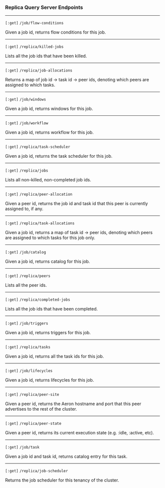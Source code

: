 ### Replica Query Server Endpoints

---

`[:get]` `/job/flow-conditions`

Given a job id, returns flow conditions for this job.

---

`[:get]` `/replica/killed-jobs`

Lists all the job ids that have been killed.

---

`[:get]` `/replica/job-allocations`

Returns a map of job id -&gt; task id -&gt; peer ids, denoting which peers are assigned to which tasks.

---

`[:get]` `/job/windows`

Given a job id, returns windows for this job.

---

`[:get]` `/job/workflow`

Given a job id, returns workflow for this job.

---

`[:get]` `/replica/task-scheduler`

Given a job id, returns the task scheduler for this job.

---

`[:get]` `/replica/jobs`

Lists all non-killed, non-completed job ids.

---

`[:get]` `/replica/peer-allocation`

Given a peer id, returns the job id and task id that this peer is currently assigned to, if any.

---

`[:get]` `/replica/task-allocations`

Given a job id, returns a map of task id -&gt; peer ids, denoting which peers are assigned to which tasks for this job only.

---

`[:get]` `/job/catalog`

Given a job id, returns catalog for this job.

---

`[:get]` `/replica/peers`

Lists all the peer ids.

---

`[:get]` `/replica/completed-jobs`

Lists all the job ids that have been completed.

---

`[:get]` `/job/triggers`

Given a job id, returns triggers for this job.

---

`[:get]` `/replica/tasks`

Given a job id, returns all the task ids for this job.

---

`[:get]` `/job/lifecycles`

Given a job id, returns lifecycles for this job.

---

`[:get]` `/replica/peer-site`

Given a peer id, returns the Aeron hostname and port that this peer advertises to the rest of the cluster.

---

`[:get]` `/replica/peer-state`

Given a peer id, returns its current execution state (e.g. :idle, :active, etc).

---

`[:get]` `/job/task`

Given a job id and task id, returns catalog entry for this task.

---

`[:get]` `/replica/job-scheduler`

Returns the job scheduler for this tenancy of the cluster.

